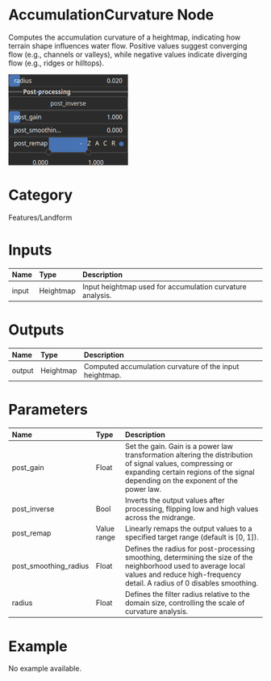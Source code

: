 
AccumulationCurvature Node
==========================


Computes the accumulation curvature of a heightmap, indicating how terrain shape influences water flow. Positive values suggest converging flow (e.g., channels or valleys), while negative values indicate diverging flow (e.g., ridges or hilltops).



![img](../../images/nodes/AccumulationCurvature_settings.png)


# Category


Features/Landform
# Inputs

|Name|Type|Description|
| :--- | :--- | :--- |
|input|Heightmap|Input heightmap used for accumulation curvature analysis.|

# Outputs

|Name|Type|Description|
| :--- | :--- | :--- |
|output|Heightmap|Computed accumulation curvature of the input heightmap.|

# Parameters

|Name|Type|Description|
| :--- | :--- | :--- |
|post_gain|Float|Set the gain. Gain is a power law transformation altering the distribution of signal values, compressing or expanding certain regions of the signal depending on the exponent of the power law.|
|post_inverse|Bool|Inverts the output values after processing, flipping low and high values across the midrange.|
|post_remap|Value range|Linearly remaps the output values to a specified target range (default is [0, 1]).|
|post_smoothing_radius|Float|Defines the radius for post-processing smoothing, determining the size of the neighborhood used to average local values and reduce high-frequency detail. A radius of 0 disables smoothing.|
|radius|Float|Defines the filter radius relative to the domain size, controlling the scale of curvature analysis.|

# Example


No example available.